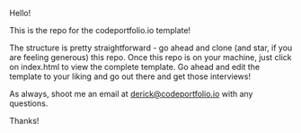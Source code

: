 Hello!

This is the repo for the codeportfolio.io template!

The structure is pretty straightforward - go ahead and clone (and star, if you are feeling generous) this repo. Once this repo is on your machine, just click on index.html to view the complete template. Go ahead and edit the template to your liking and go out there and get those interviews!

As always, shoot me an email at derick@codeportfolio.io with any questions.

Thanks!
